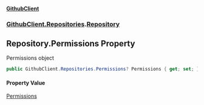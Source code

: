 #### [GithubClient](index 'index')
### [GithubClient.Repositories](GithubClient.Repositories 'GithubClient.Repositories').[Repository](GithubClient.Repositories.Repository 'GithubClient.Repositories.Repository')

## Repository.Permissions Property

Permissions object

```csharp
public GithubClient.Repositories.Permissions? Permissions { get; set; }
```

#### Property Value
[Permissions](GithubClient.Repositories.Permissions 'GithubClient.Repositories.Permissions')